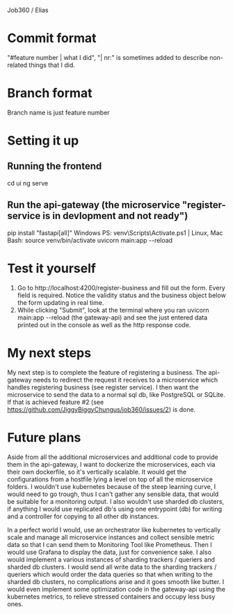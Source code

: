 Job360 / Elias

# Commit format
"#feature number | what I did", "| nr:" is sometimes added to describe non-related things that I did.

# Branch format
Branch name is just feature number

# Setting it up
## Running the frontend
cd ui
ng serve

## Run the api-gateway (the microservice "register-service is in devlopment and not ready")
pip install "fastapi[all]"
Windows PS: venv\Scripts\Activate.ps1 | Linux, Mac Bash: source venv/bin/activate
uvicorn main:app --reload

# Test it yourself
1. Go to http://localhost:4200/register-business and fill out the form. Every field is required. Notice the validity status and the business object below the form updating in real time.
2. While clicking "Submit", look at the terminal where you ran uvicorn main:app --reload (the gateway-api) and see the just entered data printed out in the console as well as the http response code.

# My next steps
My next step is to complete the feature of registering a business. The api-gateway needs to redirect the request it receives to a microservice which handles registering business (see register service).
I then want the microservice to send the data to a normal sql db, like PostgreSQL or SQLite. If that is achieved feature #2 (see https://github.com/JiggyBiggyChungus/job360/issues/2) is done.

# Future plans
Aside from all the additional microservices and additional code to provide them in the api-gateway, I want to dockerize the microservices, each via their own dockerfile, so it's vertically scalable.
It would get the configurations from a hostfile lying a level on top of all the microservice folders. I wouldn't use kubernetes because of the steep learning curve, I would need to go trough, thus I can't gather any sensible data, that would be suitable for a monitoring output.
I also wouldn't use sharded db clusters, if anything I would use replicated db's using one entrypoint (db) for writing and a controller for copying to all other db instances.

In a perfect world I would, use an orchestrator like kubernetes to vertically scale and manage all microservice instances and collect sensible metric data so that I can send them to Monitoring Tool like Prometheus. Then I would use Grafana to display the data, just for convenience sake.
I also would implement a various instances of sharding trackers / queriers and sharded db clusters. I would send all write data to the sharding trackers / queriers which would order the data queries so that when writing to the sharded db clusters, no complications arise and it goes smooth like butter.
I would even implement some optimization code in the gateway-api using the kubernetes metrics, to relieve stressed containers and occupy less busy ones.